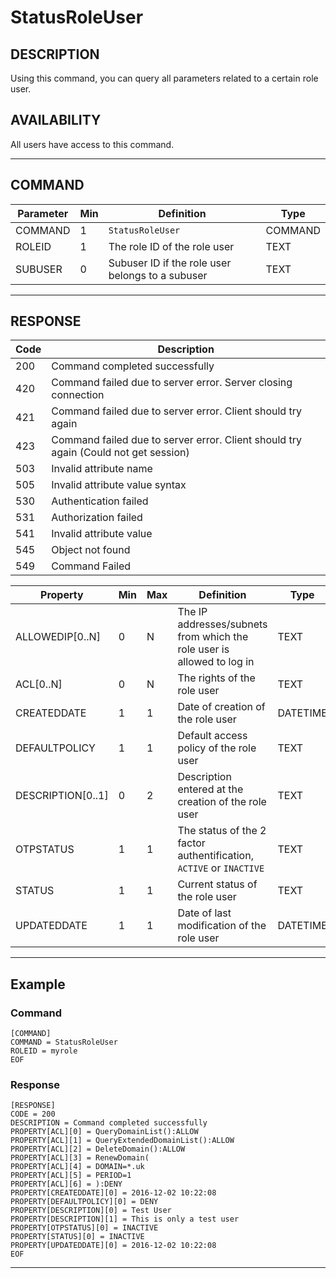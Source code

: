 # StatusRoleUser

## DESCRIPTION
Using this command, you can query all parameters related to a certain role user.

## AVAILABILITY
All users have access to this command.

----
## COMMAND

Parameter | Min | Definition | Type
---- | ---- | ---- | ----
COMMAND | 1 | `StatusRoleUser` | COMMAND
ROLEID | 1 | The role ID of the role user | TEXT
SUBUSER | 0 | Subuser ID if the role user belongs to a subuser | TEXT

----
## RESPONSE

Code | Description
---- | ----
200 | Command completed successfully
420 | Command failed due to server error. Server closing connection
421 | Command failed due to server error. Client should try again
423 | Command failed due to server error. Client should try again (Could not get session)
503 | Invalid attribute name
505 | Invalid attribute value syntax
530 | Authentication failed
531 | Authorization failed
541 | Invalid attribute value
545 | Object not found
549 | Command Failed

Property | Min | Max | Definition | Type
---- | ---- | ---- | ---- | ----
ALLOWEDIP[0..N] | 0 | N | The IP addresses/subnets from which the role user is allowed to log in | TEXT
ACL[0..N] | 0 | N | The rights of the role user | TEXT
CREATEDDATE | 1 | 1 | Date of creation of the role user | DATETIME
DEFAULTPOLICY | 1 | 1 | Default access policy of the role user | TEXT
DESCRIPTION[0..1] | 0 | 2 | Description entered at the creation of the role user | TEXT
OTPSTATUS | 1 | 1 | The status of the 2 factor authentification, `ACTIVE` or `INACTIVE` | TEXT
STATUS | 1 | 1 | Current status of the role user | TEXT
UPDATEDDATE | 1 | 1 | Date of last modification of the role user | DATETIME

----
## Example

### Command

```
[COMMAND]
COMMAND = StatusRoleUser
ROLEID = myrole
EOF
```
### Response

```
[RESPONSE]
CODE = 200
DESCRIPTION = Command completed successfully
PROPERTY[ACL][0] = QueryDomainList():ALLOW
PROPERTY[ACL][1] = QueryExtendedDomainList():ALLOW
PROPERTY[ACL][2] = DeleteDomain():ALLOW
PROPERTY[ACL][3] = RenewDomain(
PROPERTY[ACL][4] = DOMAIN=*.uk
PROPERTY[ACL][5] = PERIOD=1
PROPERTY[ACL][6] = ):DENY
PROPERTY[CREATEDDATE][0] = 2016-12-02 10:22:08
PROPERTY[DEFAULTPOLICY][0] = DENY
PROPERTY[DESCRIPTION][0] = Test User
PROPERTY[DESCRIPTION][1] = This is only a test user
PROPERTY[OTPSTATUS][0] = INACTIVE
PROPERTY[STATUS][0] = INACTIVE
PROPERTY[UPDATEDDATE][0] = 2016-12-02 10:22:08
EOF
```

----
